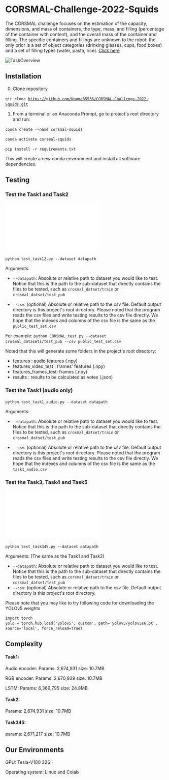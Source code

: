 # CORSMAL-Challenge-2022-Squids

The CORSMAL challenge focuses on the estimation of the capacity, dimensions, and mass of containers, the type, mass, and filling (percentage of the container with content), and the overall mass of the container and filling. The specific containers and fillings are unknown to the robot: the only prior is a set of object categories (drinking glasses, cups, food boxes) and a set of filling types (water, pasta, rice). [Click here](https://corsmal.eecs.qmul.ac.uk/challenge.html)

![TaskOverview](https://corsmal.eecs.qmul.ac.uk/images/challenge/diagram_tasks.png)

## Installation

0. Clone repository

<code>git clone https://github.com/Noone65536/CORSMAL-Challenge-2022-Squids.git</code>

1. From a terminal or an Anaconda Prompt, go to project's root directory and run:

<code>conda create --name corsmal-squids</code> 

<code>conda activate corsmal-squids</code>

<code>pip install -r requirements.txt</code>


This will create a new conda environment and install all software dependencies.

## Testing 

### Test the Task1 and Task2

![Task12](./Images/Task12.pdf)



<code>python test_task12.py --dataset datapath</code>

Arguments:
- `--datapath`: Absolute or relative path to dataset you would like to test. Notice that this is the path to the sub-dataset that directly contains the files to be tested, such as `crosmal_datset/train` or `crosmal_datset/test_pub `

- `--csv`: (optional) Absolute or relative path to the csv file. Default output directory is this project's root directory. Please noted that the program reads the csv files and write testing results to the csv file directly. We hope that the indexes and columns of the csv file is the same as the  `public_test_set.csv`

For example: <code>python CORSMAL_test.py --dataset crosmal_datasets/test_pub --csv public_test_set.csv</code>

Noted that this will generate some folders in the project's root directory: 
- features : audio features (.npy)
- features_video_test : frames' features (.npy)
- features_frames_test: frames (.npy)
- results : results to be calculated as votes (.json)

### Test the Task1 (audio only)

<code>python test_task1_audio.py --dataset datapath</code>

Arguments:
- `--datapath`: Absolute or relative path to dataset you would like to test. Notice that this is the path to the sub-dataset that directly contains the files to be tested, such as `crosmal_datset/train` or `crosmal_datset/test_pub `

- `--csv`: (optional) Absolute or relative path to the csv file. Default output directory is this project's root directory. Please noted that the program reads the csv files and write testing results to the csv file directly. We hope that the indexes and columns of the csv file is the same as the  `task1_audio.csv`

### Test the Task3, Task4 and Task5

![Task12](./Images/Task345.pdf)



<code>python test_task345.py --dataset datapath</code>

Arguments: (The same as the Task1 and Task2)

- `--datapath`: Absolute or relative path to dataset you would like to test. Notice that this is the path to the sub-dataset that directly contains the files to be tested, such as `corsmal_datset/train` or `corsmal_datset/test_pub `
- `--csv`: (optional) Absolute or relative path to the csv file. Default output directory is this project's root directory.



Please note that you may like to try following code for downloading the YOLOv5 weights

```
import torch
yolo = torch.hub.load('yolov5','custom', path='yolov5/yolov5s6.pt', source='local', force_reload=True)
```



## Complexity

#### Task1: 

Audio encoder: Params: 2,674,931 size: 10.7MB

RGB encoder: Params: 2,670,929 size: 10.7MB

LSTM: Params: 6,369,795 size: 24.8MB 

#### Task2: 

Params: 2,674,931 size: 10.7MB

#### Task345: 

params: 2,671,217 size: 10.7MB

## Our Environments

GPU: Tesla-V100 32G

Operating system: Linux and Colab

